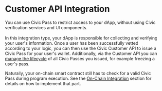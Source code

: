 # Customer API Integration

&#x20;You can use Civic Pass to restrict access to your dApp, without using Civic verification services and UI components.\
\
&#x20;In this integration type, your dApp is responsible for collecting and verifying your user's information. Once a user has been successfully vetted according to your logic, you can then use the Civic Customer API to issue a Civic Pass for your user's wallet. Additionally, via the Customer API you can [manage the lifecycle](../turnkey-integration/ui-integration/gateway-provider/gateway-status.md) of all Civic Passes you issued, for example freezing a user's pass.

Naturally, your on-chain smart contract still has to check for a valid Civic Pass during program execution. See the [On-Chain Integration](../turnkey-integration/on-chain-integration/) section for details on how to implement that part.

